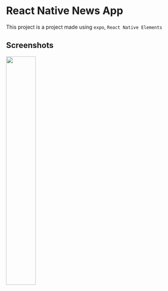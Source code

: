 # React Native News App

This project is a project made using `expo`, `React Native Elements`
 
 
 
## Screenshots 

 
<img src="https://i.hizliresim.com/1utcwj0.png" width=40% height=40%>
